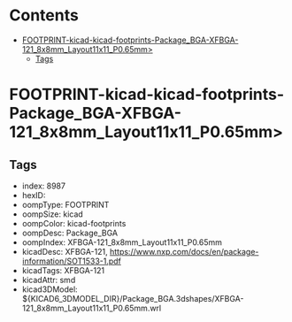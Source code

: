 



Contents
========

* [FOOTPRINT-kicad-kicad-footprints-Package_BGA-XFBGA-121_8x8mm_Layout11x11_P0.65mm>](#footprint-kicad-kicad-footprints-package_bga-xfbga-121_8x8mm_layout11x11_p065mm)
	* [Tags](#tags)

# FOOTPRINT-kicad-kicad-footprints-Package_BGA-XFBGA-121_8x8mm_Layout11x11_P0.65mm>

## Tags

- index: 8987
- hexID: 
- oompType: FOOTPRINT
- oompSize: kicad
- oompColor: kicad-footprints
- oompDesc: Package_BGA
- oompIndex: XFBGA-121_8x8mm_Layout11x11_P0.65mm
- kicadDesc: XFBGA-121, https://www.nxp.com/docs/en/package-information/SOT1533-1.pdf
- kicadTags: XFBGA-121
- kicadAttr: smd
- kicad3DModel: ${KICAD6_3DMODEL_DIR}/Package_BGA.3dshapes/XFBGA-121_8x8mm_Layout11x11_P0.65mm.wrl
